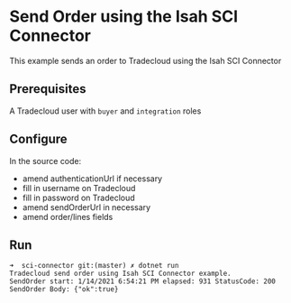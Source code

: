 # Send Order using the Isah SCI Connector

This example sends an order to Tradecloud using the Isah SCI Connector

## Prerequisites

A Tradecloud user with `buyer` and `integration` roles

## Configure

In the source code:

- amend authenticationUrl if necessary
- fill in username on Tradecloud
- fill in password on Tradecloud
- amend sendOrderUrl in necessary
- amend order/lines fields

## Run

``` shell
➜  sci-connector git:(master) ✗ dotnet run
Tradecloud send order using Isah SCI Connector example.
SendOrder start: 1/14/2021 6:54:21 PM elapsed: 931 StatusCode: 200
SendOrder Body: {"ok":true}
```
